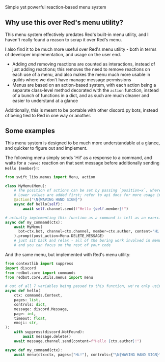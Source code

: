Simple yet powerful reaction-based menu system

## Why use this over Red's menu utility?

This menu system effectively predates Red's built-in menu utility, and I haven't really found a reason to scrap it over Red's menu.

I also find it to be much more useful over Red's menu utility - both in terms of developer implementation, and usage on the user end.

- Adding *and* removing reactions are counted as interactions, instead of just adding reactions; this removes the need to remove reactions on each use of a menu,
  and also makes the menu much more usable in guilds where we don't have manage message permissions
- Menus are based on an action-based system, with each action being a separate class-level method decorated with the `action` function,
  instead of a bunch of functions in a dict, and as such are much cleaner and easier to understand at a glance

Additionally, this is meant to be portable with other discord.py bots, instead of being tied to Red in one way or another.

## Some examples

This menu system is designed to be much more understandable at a glance, and quicker to figure out and implement.

The following menu simply sends 'Hi!' as a response to a command, and waits for a `:wave:` reaction on that sent message before additionally sending `Hello {member}!`:

```python
from swift_libs.menus import Menu, action

class MyMenu(Menu):
    # The position of actions can be set by passing `position=x`, where `x` is an integer
    # Lower values are added first; refer to api docs for more usage info on actions
    @action("\N{WAVING HAND SIGN}")
    async def hello(self):
        await self.channel.send(f"Hello {self.member}!")

# actually implementing this function as a command is left as an exercise for the reader
async def my_command(ctx):
    await MyMenu(
      bot=ctx.bot, channel=ctx.channel, member=ctx.author, content="Hi!"
    ).prompt(post_action=Menu.DELETE_MESSAGE)
    # just sit back and relax - all of the boring work involved in menus is handled for you,
    # and you can focus on the rest of your code
```

And the same menu, but implemented with Red's menu utility:

```python
from contextlib import suppress
import discord
from redbot.core import commands
from redbot.core.utils.menus import menu

# out of all 7 variables being passed to this function, we're only using *two* of them!
async def hello(
    ctx: commands.Context,
    pages: list,
    controls: dict,
    message: discord.Message,
    page: int,
    timeout: float,
    emoji: str,
):
    with suppress(discord.NotFound):
        await message.delete()
    await message.channel.send(content=f"Hello {ctx.author}!")

async def my_command(ctx):
    await menu(ctx=ctx, pages=["Hi!"], controls={"\N{WAVING HAND SIGN}": hello})
```
